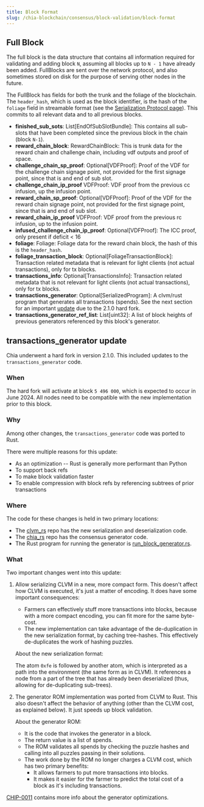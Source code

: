```yaml
---
title: Block Format
slug: /chia-blockchain/consensus/block-validation/block-format
---
```


## Full Block

The full block is the data structure that contains all information required for validating and adding block `N`, assuming all blocks up to `N - 1` have already been added. FullBlocks are sent over the network protocol, and also sometimes stored
on disk for the purpose of serving other nodes in the future.

The FullBlock has fields for both the trunk and the foliage of the blockchain. The `header_hash`, which is used as the block identifier, is the hash of the `foliage` field in streamable format (see the [Serialization Protocol page](/chia-blockchain/protocol/serialization-protocol)). This commits to all relevant data and to all previous blocks.

- **finished_sub_sots**: List[EndOfSubSlotBundle]: This contains all sub-slots that have been completed since the previous block in the chain (block `N-1`).
- **reward_chain_block**: RewardChainBlock: This is trunk data for the reward chain and challenge chain, including vdf outputs and proof of space.
- **challenge_chain_sp_proof**: Optional[VDFProof]: Proof of the VDF for the challenge chain signage point, not provided for the first signage point, since that is and end of sub slot.
- **challenge_chain_ip_proof** VDFProof: VDF proof from the previous cc infusion, up the infusion point.
- **reward_chain_sp_proof**: Optional[VDFProof]: Proof of the VDF for the reward chain signage point, not provided for the first signage point, since that is and end of sub slot.
- **reward_chain_ip_proof** VDFProof: VDF proof from the previous rc infusion, up to the infusion point.
- **infused_challenge_chain_ip_proof**: Optional[VDFProof]: The ICC proof, only present if deficit < 16
- **foliage**: Foliage: Foliage data for the reward chain block, the hash of this is the `header_hash`.
- **foliage_transaction_block**: Optional[FoliageTransactionBlock]: Transaction related metadata that is relevant for light clients (not actual transactions), only for tx blocks.
- **transactions_info**: Optional[TransactionsInfo]: Transaction related metadata that is not relevant for light clients (not actual transactions), only for tx blocks.
- **transactions_generator**: Optional[SerializedProgram]: A clvm/rust program that generates all transactions (spends). See the next section for an important [update](#transactions_generator-update) due to the 2.1.0 hard fork.
- **transactions_generator_ref_list**: List[uint32]: A list of block heights of previous generators referenced by this block's generator.

## transactions_generator update

Chia underwent a hard fork in version 2.1.0. This included updates to the `transactions_generator` code.

### When

The hard fork will activate at block `5 496 000`, which is expected to occur in June 2024. All nodes need to be compatible with the new implementation prior to this block.

### Why

Among other changes, the `transactions_generator` code was ported to Rust.

There were multiple reasons for this update:

- As an optimization -- Rust is generally more performant than Python
- To support back refs
- To make block validation faster
- To enable compression with block refs by referencing subtrees of prior transactions

### Where

The code for these changes is held in two primary locations:

- The [clvm_rs](https://github.com/Chia-Network/clvm_rs/blob/main/src/serde/de_br.rs) repo has the new serialization and deserialization code.
- The [chia_rs](https://github.com/Chia-Network/chia_rs/tree/main/crates/chia-consensus/src/gen) repo has the consensus generator code.
- The Rust program for running the generator is [run_block_generator.rs](https://github.com/Chia-Network/chia_rs/blob/main/crates/chia-consensus/src/gen/run_block_generator.rs).

### What

Two important changes went into this update:

1. Allow serializing CLVM in a new, more compact form. This doesn't affect how CLVM is executed, it's just a matter of encoding. It does have some important consequences:
   - Farmers can effectively stuff more transactions into blocks, because with a more compact encoding, you can fit more for the same byte-cost.
   - The new implementation can take advantage of the de-duplication in the new serialization format, by caching tree-hashes. This effectively de-duplicates the work of hashing puzzles.

   About the new serialization format:

   The atom `0xfe` is followed by another atom, which is interpreted as a path into the environment (the same form as in CLVM). It references a node from a part of the tree that has already been deserialized (thus, allowing for de-duplicating sub-trees).

2. The generator ROM implementation was ported from CLVM to Rust. This also doesn't affect the behavior of anything (other than the CLVM cost, as explained below). It just speeds up block validation.

   About the generator ROM:
   - It is the code that invokes the generator in a block.
   - The return value is a list of spends.
   - The ROM validates all spends by checking the puzzle hashes and calling into all puzzles passing in their solutions.
   - The work done by the ROM no longer charges a CLVM cost, which has two primary benefits:
     - It allows farmers to put more transactions into blocks.
     - It makes it easier for the farmer to predict the total cost of a block as it's including transactions.

[CHIP-0011](https://github.com/Chia-Network/chips/blob/main/CHIPs/chip-0011.md#block-generator-optimizations) contains more info about the generator optimizations.
